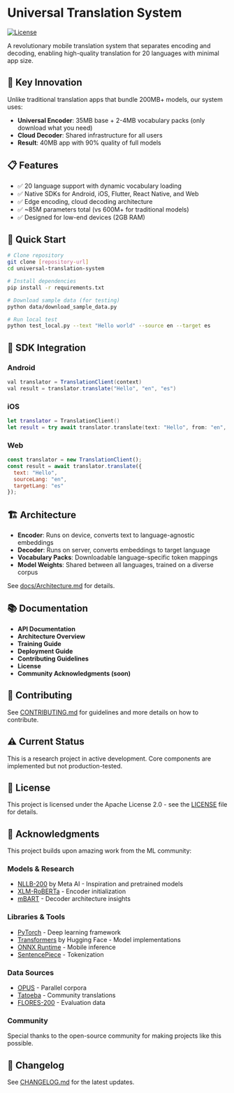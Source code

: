 # Universal Translation System

[![License](https://img.shields.io/badge/License-Apache_2.0-blue.svg)](https://opensource.org/licenses/Apache-2.0)

A revolutionary mobile translation system that separates encoding and decoding, enabling high-quality translation for 20 languages with minimal app size.

## 🌟 Key Innovation

Unlike traditional translation apps that bundle 200MB+ models, our system uses:
- **Universal Encoder**: 35MB base + 2-4MB vocabulary packs (only download what you need)
- **Cloud Decoder**: Shared infrastructure for all users
- **Result**: 40MB app with 90% quality of full models

## 📋 Features

- ✅ 20 language support with dynamic vocabulary loading
- ✅ Native SDKs for Android, iOS, Flutter, React Native, and Web
- ✅ Edge encoding, cloud decoding architecture
- ✅ ~85M parameters total (vs 600M+ for traditional models)
- ✅ Designed for low-end devices (2GB RAM)

## 🚀 Quick Start

```bash
# Clone repository
git clone [repository-url]
cd universal-translation-system

# Install dependencies
pip install -r requirements.txt

# Download sample data (for testing)
python data/download_sample_data.py

# Run local test
python test_local.py --text "Hello world" --source en --target es
```

## 📱 SDK Integration

### Android
```java
val translator = TranslationClient(context)
val result = translator.translate("Hello", "en", "es")
```

### iOS
```swift
let translator = TranslationClient()
let result = try await translator.translate(text: "Hello", from: "en", to: "es")
```

### Web
```Javascript
const translator = new TranslationClient();
const result = await translator.translate({
  text: "Hello",
  sourceLang: "en",
  targetLang: "es"
});
```

## 🏗️ Architecture

- **Encoder**: Runs on device, converts text to language-agnostic embeddings
- **Decoder**: Runs on server, converts embeddings to target language
- **Vocabulary Packs**: Downloadable language-specific token mappings
- **Model Weights**: Shared between all languages, trained on a diverse corpus

See [docs/Architecture.md](Architecture.md) for details.

## 📚 Documentation
- **API Documentation**
- **Architecture Overview**
- **Training Guide**
- **Deployment Guide**
- **Contributing Guidelines**
- **License**
- **Community Acknowledgments (soon)**

## 🤝 Contributing
See [CONTRIBUTING.md](CONTRIBUTING.md) for guidelines and more details on how to contribute.

## ⚠️ Current Status
This is a research project in active development. Core components are implemented but not production-tested.

## 📄 License

This project is licensed under the Apache License 2.0 - see the [LICENSE](LICENSE) file for details.

## 🙏 Acknowledgments

This project builds upon amazing work from the ML community:

### Models & Research
- [NLLB-200](https://github.com/facebookresearch/fairseq/tree/nllb) by Meta AI - Inspiration and pretrained models
- [XLM-RoBERTa](https://huggingface.co/xlm-roberta-base) - Encoder initialization
- [mBART](https://github.com/pytorch/fairseq/tree/master/examples/mbart) - Decoder architecture insights

### Libraries & Tools
- [PyTorch](https://pytorch.org/) - Deep learning framework
- [Transformers](https://huggingface.co/transformers) by Hugging Face - Model implementations
- [ONNX Runtime](https://onnxruntime.ai/) - Mobile inference
- [SentencePiece](https://github.com/google/sentencepiece) - Tokenization

### Data Sources
- [OPUS](https://opus.nlpl.eu/) - Parallel corpora
- [Tatoeba](https://tatoeba.org/) - Community translations
- [FLORES-200](https://github.com/facebookresearch/flores) - Evaluation data

### Community
Special thanks to the open-source community for making projects like this possible.

## 📜 Changelog
See [CHANGELOG.md](CHANGELOG.md) for the latest updates.